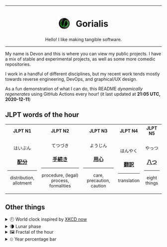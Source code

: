 ***

<h1 align="center">
<sub>
    <img src="readme/resources/avatar.png" height="36">
</sub>
&nbsp;
Gorialis
</h1>
<p align="center">
Hello! I like making tangible software.
</p>

***

My name is Devon and this is where you can view my public projects. I have a mix of stable and experimental projects, as well as some more comedic repositories.

I work in a handful of different disciplines, but my recent work tends mostly towards reverse engineering, DevOps, and graphical/UX design.

As a fun demonstration of what I can do, this README *dynamically regenerates* using GitHub Actions every hour! (it last updated at **21:05 UTC, 2020-12-11**)

<h2>JLPT words of the hour</h2>
<table>
    <tr>
        <th>JLPT N1</th>
        <th>JLPT N2</th>
        <th>JLPT N3</th>
        <th>JLPT N4</th>
        <th>JLPT N5</th>
    </tr>
    <tr>
        <td>
            <p align="center">はいぶん</p>
            <h3 align="center"><b><a href="https://jisho.org/search/%E9%85%8D%E5%88%86">配分</a></b></h3>
            <hr>
            <p align="center">distribution,<wbr> allotment</p>
        </td>
        <td>
            <p align="center">てつづき</p>
            <h3 align="center"><b><a href="https://jisho.org/search/%E6%89%8B%E7%B6%9A%E3%81%8D">手続き</a></b></h3>
            <hr>
            <p align="center">procedure,<wbr> (legal) process,<wbr> formalities</p>
        </td>
        <td>
            <p align="center">ようじん</p>
            <h3 align="center"><b><a href="https://jisho.org/search/%E7%94%A8%E5%BF%83">用心</a></b></h3>
            <hr>
            <p align="center">care,<wbr> precaution,<wbr> caution</p>
        </td>
        <td>
            <p align="center">ほんやく</p>
            <h3 align="center"><b><a href="https://jisho.org/search/%E7%BF%BB%E8%A8%B3">翻訳</a></b></h3>
            <hr>
            <p align="center">translation</p>
        </td>
        <td>
            <p align="center">やっつ</p>
            <h3 align="center"><b><a href="https://jisho.org/search/%E5%85%AB%E3%81%A4">八つ</a></b></h3>
            <hr>
            <p align="center">eight things</p>
        </td>
    </tr>
</table>

<h2>Other things</h2>
<details>
<summary>🕘  World clock inspired by <a href="https://xkcd.com/now">XKCD now</a></summary>

> <img src="generated/now.png" width="512">

</details>
<details>
<summary>🌘 Lunar phase</summary>

The moon is approximately 92.56% through its phase (Waning Crescent).

</details>
<details>
<summary>&#x1f5bc; Fractal of the hour</summary>

> <img src="generated/fractal.png" width="512">

</details>
<details>
<summary>&#x23f2; Year percentage bar</summary>
<pre><code>2020 [██████████████████▁▁] 94.50%</code></pre>
</details>
